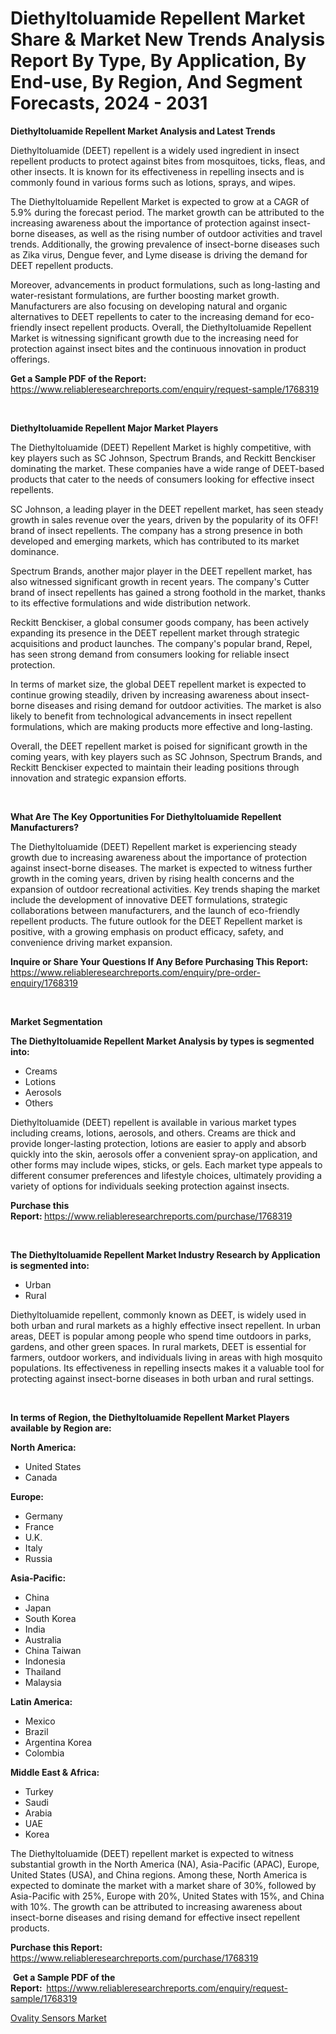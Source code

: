 <p><h1>Diethyltoluamide Repellent Market Share & Market New Trends Analysis Report By Type, By Application, By End-use, By Region, And Segment Forecasts, 2024 - 2031</h1></p><p><strong>Diethyltoluamide Repellent Market Analysis and Latest Trends</strong></p>
<p><p>Diethyltoluamide (DEET) repellent is a widely used ingredient in insect repellent products to protect against bites from mosquitoes, ticks, fleas, and other insects. It is known for its effectiveness in repelling insects and is commonly found in various forms such as lotions, sprays, and wipes.</p><p>The Diethyltoluamide Repellent Market is expected to grow at a CAGR of 5.9% during the forecast period. The market growth can be attributed to the increasing awareness about the importance of protection against insect-borne diseases, as well as the rising number of outdoor activities and travel trends. Additionally, the growing prevalence of insect-borne diseases such as Zika virus, Dengue fever, and Lyme disease is driving the demand for DEET repellent products.</p><p>Moreover, advancements in product formulations, such as long-lasting and water-resistant formulations, are further boosting market growth. Manufacturers are also focusing on developing natural and organic alternatives to DEET repellents to cater to the increasing demand for eco-friendly insect repellent products. Overall, the Diethyltoluamide Repellent Market is witnessing significant growth due to the increasing need for protection against insect bites and the continuous innovation in product offerings.</p></p>
<p><strong>Get a Sample PDF of the Report:&nbsp;</strong> <a href="https://www.reliableresearchreports.com/enquiry/request-sample/1768319">https://www.reliableresearchreports.com/enquiry/request-sample/1768319</a></p>
<p>&nbsp;</p>
<p><strong>Diethyltoluamide Repellent Major Market Players</strong></p>
<p><p>The Diethyltoluamide (DEET) Repellent Market is highly competitive, with key players such as SC Johnson, Spectrum Brands, and Reckitt Benckiser dominating the market. These companies have a wide range of DEET-based products that cater to the needs of consumers looking for effective insect repellents.</p><p>SC Johnson, a leading player in the DEET repellent market, has seen steady growth in sales revenue over the years, driven by the popularity of its OFF! brand of insect repellents. The company has a strong presence in both developed and emerging markets, which has contributed to its market dominance.</p><p>Spectrum Brands, another major player in the DEET repellent market, has also witnessed significant growth in recent years. The company's Cutter brand of insect repellents has gained a strong foothold in the market, thanks to its effective formulations and wide distribution network.</p><p>Reckitt Benckiser, a global consumer goods company, has been actively expanding its presence in the DEET repellent market through strategic acquisitions and product launches. The company's popular brand, Repel, has seen strong demand from consumers looking for reliable insect protection.</p><p>In terms of market size, the global DEET repellent market is expected to continue growing steadily, driven by increasing awareness about insect-borne diseases and rising demand for outdoor activities. The market is also likely to benefit from technological advancements in insect repellent formulations, which are making products more effective and long-lasting.</p><p>Overall, the DEET repellent market is poised for significant growth in the coming years, with key players such as SC Johnson, Spectrum Brands, and Reckitt Benckiser expected to maintain their leading positions through innovation and strategic expansion efforts.</p></p>
<p>&nbsp;</p>
<p><strong>What Are The Key Opportunities For Diethyltoluamide Repellent Manufacturers?</strong></p>
<p><p>The Diethyltoluamide (DEET) Repellent market is experiencing steady growth due to increasing awareness about the importance of protection against insect-borne diseases. The market is expected to witness further growth in the coming years, driven by rising health concerns and the expansion of outdoor recreational activities. Key trends shaping the market include the development of innovative DEET formulations, strategic collaborations between manufacturers, and the launch of eco-friendly repellent products. The future outlook for the DEET Repellent market is positive, with a growing emphasis on product efficacy, safety, and convenience driving market expansion.</p></p>
<p><strong>Inquire or Share Your Questions If Any Before Purchasing This Report:</strong> <a href="https://www.reliableresearchreports.com/enquiry/pre-order-enquiry/1768319">https://www.reliableresearchreports.com/enquiry/pre-order-enquiry/1768319</a></p>
<p>&nbsp;</p>
<p><strong>Market Segmentation</strong></p>
<p><strong>The Diethyltoluamide Repellent Market Analysis by types is segmented into:</strong></p>
<p><ul><li>Creams</li><li>Lotions</li><li>Aerosols</li><li>Others</li></ul></p>
<p><p>Diethyltoluamide (DEET) repellent is available in various market types including creams, lotions, aerosols, and others. Creams are thick and provide longer-lasting protection, lotions are easier to apply and absorb quickly into the skin, aerosols offer a convenient spray-on application, and other forms may include wipes, sticks, or gels. Each market type appeals to different consumer preferences and lifestyle choices, ultimately providing a variety of options for individuals seeking protection against insects.</p></p>
<p><strong>Purchase this Report:&nbsp;</strong><a href="https://www.reliableresearchreports.com/purchase/1768319">https://www.reliableresearchreports.com/purchase/1768319</a></p>
<p>&nbsp;</p>
<p><strong>The Diethyltoluamide Repellent Market Industry Research by Application is segmented into:</strong></p>
<p><ul><li>Urban</li><li>Rural</li></ul></p>
<p><p>Diethyltoluamide repellent, commonly known as DEET, is widely used in both urban and rural markets as a highly effective insect repellent. In urban areas, DEET is popular among people who spend time outdoors in parks, gardens, and other green spaces. In rural markets, DEET is essential for farmers, outdoor workers, and individuals living in areas with high mosquito populations. Its effectiveness in repelling insects makes it a valuable tool for protecting against insect-borne diseases in both urban and rural settings.</p></p>
<p>&nbsp;</p>
<p><strong>In terms of Region, the Diethyltoluamide Repellent Market Players available by Region are:</strong></p>
<p>
    <p> <strong> North America: </strong>
        <ul>
            <li>United States</li>
            <li>Canada</li>
        </ul>
        </p> 
    <p> <strong> Europe: </strong>
        <ul>
            <li>Germany</li>
            <li>France</li>
            <li>U.K.</li>
            <li>Italy</li>
            <li>Russia</li>
        </ul>
        </p> 
    <p> <strong> Asia-Pacific: </strong>
        <ul>
            <li>China</li>
            <li>Japan</li>
            <li>South Korea</li>
            <li>India</li>
            <li>Australia</li>
            <li>China Taiwan</li>
            <li>Indonesia</li>
            <li>Thailand</li>
            <li>Malaysia</li>
        </ul>
        </p> 
    <p> <strong> Latin America: </strong>
        <ul>
            <li>Mexico</li>
            <li>Brazil</li>
            <li>Argentina Korea</li>
            <li>Colombia</li>
        </ul>
        </p> 
    <p> <strong> Middle East & Africa: </strong>
        <ul>
            <li>Turkey</li>
            <li>Saudi</li>
            <li>Arabia</li>
            <li>UAE</li>
            <li>Korea</li>
        </ul>
    </p>
    </p>
<p><p>The Diethyltoluamide (DEET) repellent market is expected to witness substantial growth in the North America (NA), Asia-Pacific (APAC), Europe, United States (USA), and China regions. Among these, North America is expected to dominate the market with a market share of 30%, followed by Asia-Pacific with 25%, Europe with 20%, United States with 15%, and China with 10%. The growth can be attributed to increasing awareness about insect-borne diseases and rising demand for effective insect repellent products.</p></p>
<p><strong>Purchase this Report: </strong><a href="https://www.reliableresearchreports.com/purchase/1768319">https://www.reliableresearchreports.com/purchase/1768319</a></p>
<p>&nbsp;<strong>Get a Sample PDF of the Report:&nbsp;&nbsp;</strong><a href="https://www.reliableresearchreports.com/enquiry/request-sample/1768319">https://www.reliableresearchreports.com/enquiry/request-sample/1768319</a></p>
<p><strong></strong></p>
<p><p><a href="https://nifty-kite-d51.notion.site/Ovality-Sensors-Market-Size-and-Growth-Market-Segmentation-Regional-and-Country-Breakdowns-and-Ma-42a99a4e46404b9db891fb185c33b194">Ovality Sensors Market</a></p></p>